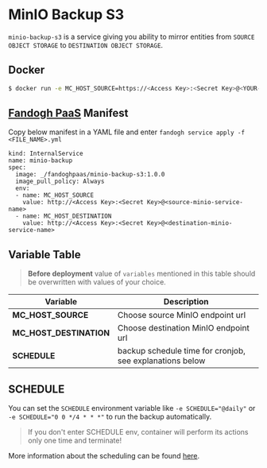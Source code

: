 [license-image]: https://img.shields.io/badge/license-MIT-blue.svg
[license-url]: https://github.com/fandoghpaas/minio-backup-s3/blob/master/LICENSE

[docker-image]: https://img.shields.io/docker/pulls/fandoghpaas/minio-backup-s3.svg
[docker-url]: https://hub.docker.com/r/fandoghpaas/minio-backup-s3/

# MinIO Backup S3
`minio-backup-s3` is a service giving you ability to mirror entities from `SOURCE OBJECT STORAGE` to `DESTINATION OBJECT STORAGE`.

## Docker

```sh
$ docker run -e MC_HOST_SOURCE=https://<Access Key>:<Secret Key>@<YOUR-S3-ENDPOINT> -e MC_HOST_DESTINATION=https://<Access Key>:<Secret Key>@<YOUR-S3-ENDPOINT> fandoghpaas/minio-backup-s3:<IMAGE_VERSION>
```


## [Fandogh PaaS](https://docs.fandogh.cloud) Manifest
Copy below manifest in a YAML file and enter `fandogh service apply -f <FILE_NAME>.yml`
```
kind: InternalService
name: minio-backup
spec:
  image: _/fandoghpaas/minio-backup-s3:1.0.0
  image_pull_policy: Always
  env:
  - name: MC_HOST_SOURCE
    value: http://<Access Key>:<Secret Key>@<source-minio-service-name>
  - name: MC_HOST_DESTINATION
    value: http://<Access Key>:<Secret Key>@<destination-minio-service-name>
```

## Variable Table

>  **Before deployment** value of `variables` mentioned in this table should be overwritten with values of your choice.

|Variable | Description |
|--- |--- |
|**MC_HOST_SOURCE** | Choose source MinIO endpoint url
|**MC_HOST_DESTINATION** | Choose destination MinIO endpoint url
|**SCHEDULE** | backup schedule time for cronjob, see explanations below


## SCHEDULE
You can set the `SCHEDULE` environment variable like `-e SCHEDULE="@daily"` or `-e SCHEDULE="0 0 */4 * * *"` to run the backup automatically.

> If you don't enter SCHEDULE env, container will perform its actions only one time and terminate!

More information about the scheduling can be found [here](http://godoc.org/github.com/robfig/cron#hdr-Predefined_schedules).

